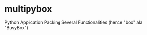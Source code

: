 multipybox
==========

Python Application Packing Several Functionalities (hence "box" ala "BusyBox")
